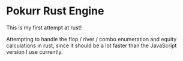 # Pokurr Rust Engine

This is my first attempt at rust!

Attempting to handle the flop / river / combo enumeration and equity calculations in rust, since it should be a lot faster than the JavaScript version I use currently.
